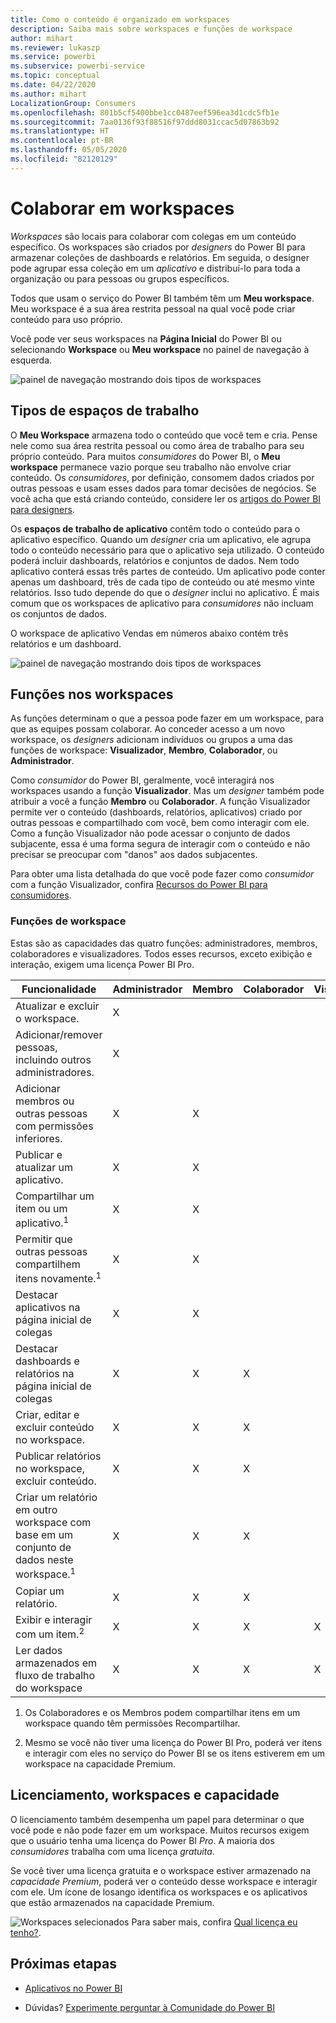 ```yaml
---
title: Como o conteúdo é organizado em workspaces
description: Saiba mais sobre workspaces e funções de workspace
author: mihart
ms.reviewer: lukaszp
ms.service: powerbi
ms.subservice: powerbi-service
ms.topic: conceptual
ms.date: 04/22/2020
ms.author: mihart
LocalizationGroup: Consumers
ms.openlocfilehash: 801b5cf5400bbe1cc0487eef596ea3d1cdc5fb1e
ms.sourcegitcommit: 7aa0136f93f88516f97ddd8031ccac5d07863b92
ms.translationtype: HT
ms.contentlocale: pt-BR
ms.lasthandoff: 05/05/2020
ms.locfileid: "82120129"
---
```

# <a name="collaborate-in-workspaces"></a>Colaborar em workspaces

 *Workspaces* são locais para colaborar com colegas em um conteúdo específico. Os workspaces são criados por *designers* do Power BI para armazenar coleções de dashboards e relatórios. Em seguida, o designer pode agrupar essa coleção em um *aplicativo* e distribuí-lo para toda a organização ou para pessoas ou grupos específicos. 

 Todos que usam o serviço do Power BI também têm um **Meu workspace**.  Meu workspace é a sua área restrita pessoal na qual você pode criar conteúdo para uso próprio.

 Você pode ver seus workspaces na **Página Inicial** do Power BI ou selecionando **Workspace** ou **Meu workspace** no painel de navegação à esquerda.

 ![painel de navegação mostrando dois tipos de workspaces](media/end-user-workspaces/power-bi-home.png)

## <a name="types-of-workspaces"></a>Tipos de espaços de trabalho
O **Meu Workspace** armazena todo o conteúdo que você tem e cria. Pense nele como sua área restrita pessoal ou como área de trabalho para seu próprio conteúdo. Para muitos *consumidores* do Power BI, o **Meu workspace** permanece vazio porque seu trabalho não envolve criar conteúdo. Os *consumidores*, por definição, consomem dados criados por outras pessoas e usam esses dados para tomar decisões de negócios. Se você acha que está criando conteúdo, considere ler os [artigos do Power BI para designers](../create-reports/index.yml).

Os **espaços de trabalho de aplicativo** contêm todo o conteúdo para o aplicativo específico. Quando um *designer* cria um aplicativo, ele agrupa todo o conteúdo necessário para que o aplicativo seja utilizado. O conteúdo poderá incluir dashboards, relatórios e conjuntos de dados. Nem todo aplicativo conterá essas três partes de conteúdo. Um aplicativo pode conter apenas um dashboard, três de cada tipo de conteúdo ou até mesmo vinte relatórios. Isso tudo depende do que o *designer* inclui no aplicativo. É mais comum que os workspaces de aplicativo para *consumidores* não incluam os conjuntos de dados.

O workspace de aplicativo Vendas em números abaixo contém três relatórios e um dashboard. 

![painel de navegação mostrando dois tipos de workspaces](media/end-user-workspaces/power-bi-app-workspace.png)

## <a name="roles-in-the-workspaces"></a>Funções nos workspaces

As funções determinam o que a pessoa pode fazer em um workspace, para que as equipes possam colaborar.  Ao conceder acesso a um novo workspace, os *designers* adicionam indivíduos ou grupos a uma das funções de workspace: **Visualizador**, **Membro**, **Colaborador**, ou **Administrador**. 


Como *consumidor* do Power BI, geralmente, você interagirá nos workspaces usando a função **Visualizador**. Mas um *designer* também pode atribuir a você a função **Membro** ou **Colaborador**. A função Visualizador permite ver o conteúdo (dashboards, relatórios, aplicativos) criado por outras pessoas e compartilhado com você, bem como interagir com ele. Como a função Visualizador não pode acessar o conjunto de dados subjacente, essa é uma forma segura de interagir com o conteúdo e não precisar se preocupar com "danos" aos dados subjacentes.


Para obter uma lista detalhada do que você pode fazer como *consumidor* com a função Visualizador, confira [Recursos do Power BI para consumidores](end-user-features.md).


### <a name="workspace-roles"></a>Funções de workspace
Estas são as capacidades das quatro funções: administradores, membros, colaboradores e visualizadores. Todos esses recursos, exceto exibição e interação, exigem uma licença Power BI Pro.

|Funcionalidade   | Administrador  | Membro  | Colaborador  | Visualizador |
|---|---|---|---|---|
| Atualizar e excluir o workspace.  | X  |   |   |   | 
| Adicionar/remover pessoas, incluindo outros administradores.  | X  |   |   |   |
| Adicionar membros ou outras pessoas com permissões inferiores.  |  X | X  |   |   |
| Publicar e atualizar um aplicativo. |  X | X  |   |   |
| Compartilhar um item ou um aplicativo.<sup>1</sup> |  X | X  |   |   |
| Permitir que outras pessoas compartilhem itens novamente.<sup>1</sup> |  X | X  |   |   |
| Destacar aplicativos na página inicial de colegas |  X | X  |   |   |
| Destacar dashboards e relatórios na página inicial de colegas |  X | X  | X |   |
| Criar, editar e excluir conteúdo no workspace.  |  X | X  | X  |   |
| Publicar relatórios no workspace, excluir conteúdo.  |  X | X  | X  |   |
| Criar um relatório em outro workspace com base em um conjunto de dados neste workspace.<sup>1</sup> |  X | X  | X  |   |
| Copiar um relatório. | X | X | X |  |
| Exibir e interagir com um item.<sup>2</sup> |  X | X  | X  | X  |
| Ler dados armazenados em fluxo de trabalho do workspace | X | X | X | X |

1. Os Colaboradores e os Membros podem compartilhar itens em um workspace quando têm permissões Recompartilhar.

2. Mesmo se você não tiver uma licença do Power BI Pro, poderá ver itens e interagir com eles no serviço do Power BI se os itens estiverem em um workspace na capacidade Premium.

## <a name="licensing-workspaces-and-capacity"></a>Licenciamento, workspaces e capacidade
O licenciamento também desempenha um papel para determinar o que você pode e não pode fazer em um workspace. Muitos recursos exigem que o usuário tenha uma licença do Power BI *Pro*. A maioria dos *consumidores* trabalha com uma licença *gratuita*. 

Se você tiver uma licença gratuita e o workspace estiver armazenado na *capacidade Premium*, poderá ver o conteúdo desse workspace e interagir com ele. Um ícone de losango identifica os workspaces e os aplicativos que estão armazenados na capacidade Premium.

![Workspaces selecionados](media/end-user-workspaces/power-bi-diamond.png) Para saber mais, confira [Qual licença eu tenho?](end-user-license.md).



## <a name="next-steps"></a>Próximas etapas
* [Aplicativos no Power BI](end-user-apps.md)    

* Dúvidas? [Experimente perguntar à Comunidade do Power BI](https://community.powerbi.com/)

